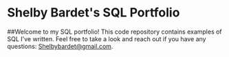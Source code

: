 # Shelby Bardet's SQL Portfolio 

##Welcome to my SQL portfolio! This code repository contains examples of SQL I've written. Feel free to take a look and reach out if you have any questions: Shelbybardet@gmail.com. 
